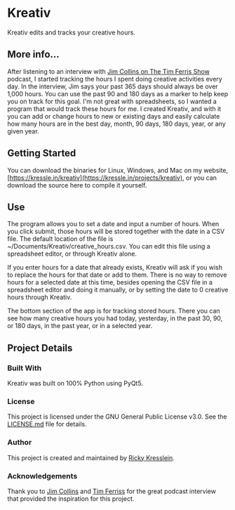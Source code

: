 # Kreativ
Kreativ edits and tracks your creative hours.

## More info...
After listening to an interview with [Jim Collins on The Tim Ferris Show](https://tim.blog/2019/02/18/jim-collins/) podcast, I started tracking the hours I spent doing creative activities every day. In the interview, Jim says your past 365 days should always be over 1,000 hours. You can use the past 90 and 180 days as a marker to help keep you on track for this goal. I'm not great with spreadsheets, so I wanted a program that would track these hours for me. I created Kreativ, and with it you can add or change hours to new or existing days and easily calculate how many hours are in the best day, month, 90 days, 180 days, year, or any given year.

## Getting Started
You can download the binaries for Linux, Windows, and Mac on my website, [https://kressle.in/kreativ](https://kressle.in/projects/kreativ), or you can download the source here to compile it yourself.

## Use
The program allows you to set a date and input a number of hours. When you click submit, those hours will be stored together with the date in a CSV file. The default location of the file is ~/Documents/Kreativ/creative_hours.csv. You can edit this file using a spreadsheet editor, or through Kreativ alone.

If you enter hours for a date that already exists, Kreativ will ask if you wish to replace the hours for that date or add to them. There is no way to remove hours for a selected date at this time, besides opening the CSV file in a spreadsheet editor and doing it manually, or by setting the date to 0 creative hours through Kreativ.

The bottom section of the app is for tracking stored hours. There you can see how many creative hours you had today, yesterday, in the past 30, 90, or 180 days, in the past year, or in a selected year.

## Project Details

### Built With
Kreativ was built on 100% Python using PyQt5.

### License
This project is licensed under the GNU General Public License v3.0. See the [LICENSE.md](LICENSE.md) file for details.

### Author
This project is created and maintained by [Ricky Kresslein](httsp://kressle.in). 

### Acknowledgements
Thank you to [Jim Collins](https://www.jimcollins.com/) and [Tim Ferriss](https://tim.blog) for the great podcast interview that provided the inspiration for this project.
